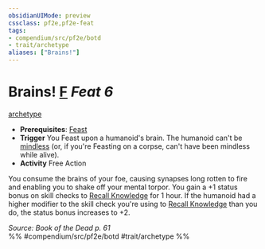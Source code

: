```yaml
---
obsidianUIMode: preview
cssclass: pf2e,pf2e-feat
tags:
- compendium/src/pf2e/botd
- trait/archetype
aliases: ["Brains!"]
---
```

# Brains!  [F](rules/core-rulebook/chapter-9-playing-the-game.md#Actions "Free Action") *Feat 6*  
[archetype](rules/traits/archetype.md)  

- **Prerequisites**: [Feast](compendium/feats/feast-botd.md)
- **Trigger** You Feast upon a humanoid's brain. The humanoid can't be [mindless](rules/traits/mindless.md) (or, if you're Feasting on a corpse, can't have been mindless while alive).
- **Activity** Free Action

You consume the brains of your foe, causing synapses long rotten to fire and enabling you to shake off your mental torpor. You gain a +1 status bonus on skill checks to [Recall Knowledge](rules/actions/recall-knowledge.md) for 1 hour. If the humanoid had a higher modifier to the skill check you're using to [Recall Knowledge](rules/actions/recall-knowledge.md) than you do, the status bonus increases to +2.

*Source: Book of the Dead p. 61*  
%% #compendium/src/pf2e/botd #trait/archetype %%